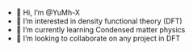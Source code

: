 - 👋 Hi, I’m @YuMh-X
- 👀 I’m interested in density functional theory (DFT) 
- 🌱 I’m currently learning Condensed matter physics
- 💞️ I’m looking to collaborate on any project in DFT


<!---
YuMh-X/YuMh-X is a ✨ special ✨ repository because its `README.md` (this file) appears on your GitHub profile.
You can click the Preview link to take a look at your changes.
--->
